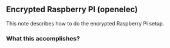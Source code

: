 ## Encrypted Raspberry PI (openelec)

This note describes how to do the encrypted Raspberry Pi setup.

### What this accomplishes?


